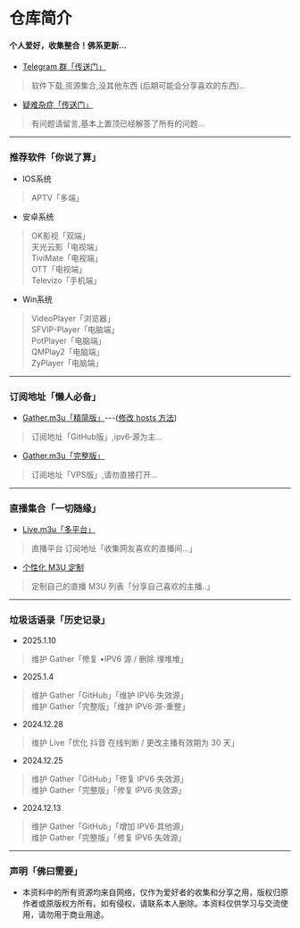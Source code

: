
# 仓库简介
#### 个人爱好，收集整合！佛系更新…
* [Telegram 群「传送门」](https://t.me/Y_anGGGGGG)
>软件下载,资源集合,没其他东西 (后期可能会分享喜欢的东西)...
* [疑难杂症「传送门」](https://github.com/YanG-1989/m3u/issues)
>有问题请留言,基本上置顶已经解答了所有的问题... 
---
### 推荐软件「你说了算」  
* IOS系统  
>APTV「多端」  
* 安卓系统
>OK影视「双端」  
>天光云影「电视端」   
>TiviMate「电视端」   
>OTT「电视端」   
>Televizo「手机端」  
* Win系统
>VideoPlayer「浏览器」  
>SFVIP-Player「电脑端」  
>PotPlayer「电脑端」  
>QMPlay2「电脑端」  
>ZyPlayer「电脑端」   
---
### 订阅地址「懒人必备」   
* [Gather.m3u「精简版」](https://bit.ly/IPTV-Gather)---([修改 hosts 方法](https://raw.githubusercontent.com/YanG-1989/m3u/refs/heads/main/hosts.txt))  
> 订阅地址「GitHub版」,ipv6·源为主...    
* [Gather.m3u「完整版」](https://tv.iill.top/m3u/Gather)  
> 订阅地址「VPS版」,请勿直接打开...  
---
### 直播集合「一切随缘」  
* [Live.m3u「多平台」](https:///tv.iill.top/m3u/Live)  
>直播平台 订阅地址「收集网友喜欢的直播间...」
* [个性化 M3U 定制](https://m.iill.top)  
>定制自己的直播 M3U 列表「分享自己喜欢的主播..」
---
### 垃圾话语录「历史记录」  
* 2025.1.10     
>维护 Gather「修复 •IPV6 源 / 删除 埋堆堆」  
* 2025.1.4  
>维护 Gather「GitHub」「维护 IPV6·失效源」  
>维护 Gather「完整版」「维护 IPV6·源-重整」  
* 2024.12.28 
>维护 Live「优化 抖音 在线判断 / 更改主播有效期为 30 天」  
* 2024.12.25 
>维护 Gather「GitHub」「修复 IPV6·失效源」  
>维护 Gather「完整版」「修复 IPV6·失效源」  
* 2024.12.13  
>维护 Gather「GitHub」「增加 IPV6·其他源」  
>维护 Gather「完整版」「修复 IPV6·失效源」
---

### 声明「佛曰需要」
* 本资料中的所有资源均来自网络，仅作为爱好者的收集和分享之用，版权归原作者或原版权方所有。如有侵权，请联系本人删除。本资料仅供学习与交流使用，请勿用于商业用途。
